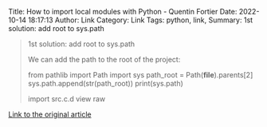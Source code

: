 Title: How to import local modules with Python - Quentin Fortier
Date: 2022-10-14 18:17:13
Author: Link
Category: Link
Tags: python, link, 
Summary: 1st solution: add root to sys.path

> 1st solution: add root to sys.path
> 
> We can add the path to the root of the project:
> 
> from pathlib import Path
> import sys
> path_root = Path(__file__).parents[2]
> sys.path.append(str(path_root))
> print(sys.path)
>                 
> import src.c.d
> view raw

[Link to the original article](https://fortierq.github.io/python-import/)
